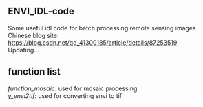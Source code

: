 ## ENVI_IDL-code
Some useful idl code for batch processing remote sensing images  
Chinese blog site: https://blog.csdn.net/qq_41300185/article/details/87253519  
Updating...

## function list
*function_mosaic*: used for mosaic processing  
*y_envi2tif*: used for converting envi to tif

